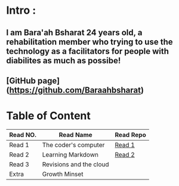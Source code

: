 # Intro : 
## I am Bara'ah Bsharat 24 years old, a rehabilitation member who trying to use the technology as a facilitators for people with diabilites as much as possibe!

##  [GitHub page] (https://github.com/Baraahbsharat)

# Table of Content 
Read NO.     | Read Name     | Read Repo
------------ | ------------- | ------------
Read 1 |The coder's computer |[Read 1](https://github.com/Baraahbsharat/reading-notes/blob/main/Read1.md)
Read 2 | Learning Markdown |[Read 2](https://github.com/Baraahbsharat/reading-notes/blob/main/Read2.md)
Read 3 | Revisions and the cloud|
Extra |Growth Minset |




